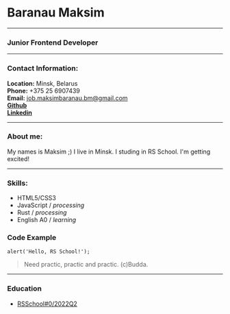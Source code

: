 # Baranau Maksim
*********
### Junior Frontend Developer
*********
### Contact Information:
**Location:** Minsk, Belarus  
**Phone:** +375 25 6907439  
**Email:** job.maksimbaranau.bm@gmail.com  
[**Github**](https://github.com/MobileMB)  
[**Linkedin**](https://www.linkedin.com/in/maksim-baranau-3b049122b/)  
*********
### About me:
   My names is Maksim ;) I live in Minsk. I studing in RS School. I'm getting excited!  
*********
### Skills:
* HTML5/CSS3  
* JavaScript / *processing*  
* Rust / *processing*
* English A0 / *learning*
### Code Example
```
alert('Hello, RS School!');
```  
> Need practic, practic and practic. (c)Budda.

*********
### Education
* [RSSchool#0/2022Q2](https://rs.school/js-stage0/)